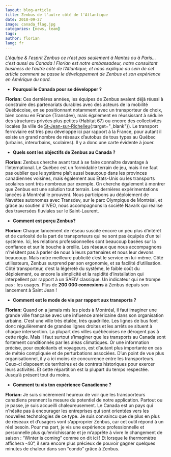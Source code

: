 ```yaml
---
layout: blog-article
title: Zenbus de l'autre côté de l'Atlantique
date: 2018-09-27
image: canada_flag.jpg
categories: [news, team]
tags:
author: florian
lang: fr
---
```


*L’équipe & l’esprit Zenbus ce n’est pas seulement à Nantes ou à Paris... c’est aussi au Canada&nbsp;! 
Florian est notre ambassadeur, notre consultant business de l’autre côté de l’Atlantique, et nous explique au sein de cet article comment se passe le développement de Zenbus et son expérience en Amérique du nord.*

* __Pourquoi le Canada pour se développer&nbsp;?__

__Florian:__ Ces dernières années, les équipes de Zenbus avaient déjà réussi à construire des partenariats durables avec des acteurs de la mobilité Québécoise, en se positionnant notamment avec un transporteur de choix, bien connu en France (Transdev), mais également en réussissant à séduire des structures privées plus petites (Habitat 67) ou encore des collectivités locales (la ville de [St-Jean-sur-Richelieu](https://zenbus.net/saint-jean){:target="_blank"}). Le transport ferroviaire est très peu développé ici par rapport à la France, pour autant il existe un grand nombre de réseaux d’autobus de tous types au Québec (urbains, interurbains, scolaires). Il y a donc une carte évidente à jouer.


* __Quels sont les objectifs de Zenbus au Canada&nbsp;?__

__Florian:__ Zenbus cherche avant tout à se faire connaître davantage à l’international. Le Québec est un formidable terrain de jeu, mais il ne faut pas oublier que le système plaît aussi beaucoup dans les provinces canadiennes voisines, mais également aux Etats-Unis ou les transports scolaires sont très nombreux par exemple. On cherche également à montrer que Zenbus est une solution tout terrain. Les dernières expérimentations lancées à Montréal le prouvent. Nous participons au déploiement de Navettes autonomes avec Transdev, sur le parc Olympique de Montréal, et grâce au soutien d’IVEO, nous accompagnons la société Navark qui réalise des traversées fluviales sur le Saint-Laurent.

* __Comment est perçu Zenbus?__

__Florian:__ Chaque lancement de réseau suscite encore un peu plus d’intérêt et de curiosité de la part de transporteurs qui ne sont pas équipés d’un tel système. Ici, les relations professionnelles sont beaucoup basées sur la confiance et sur le bouche à oreille. Les réseaux que nous accompagnons n'hésitent pas à parler de nous à leurs partenaires et nous leur devons beaucoup. Mais notre meilleure publicité c’est le service en lui-même. Côté utilisateurs, Zenbus surprend par son ergonomie, et sa facilité d’utilisation. Côté transporteur, c’est la légèreté du système, le faible coût du déploiement, ou encore la simplicité et la rapidité d’installation qui interpellent par rapport à un SAEIV classique.
Un indicateur qui ne trompe pas : les usages. Plus de __200&nbsp;000&nbsp;connexions__ à Zenbus depuis son lancement à Saint Jean&nbsp;!

* __Comment est le mode de vie par rapport aux transports&nbsp;?__

__Florian:__ Quand on a jamais mis les pieds à Montréal, il faut imaginer une grande ville française avec une influence américaine dans son organisation urbaine. C’est une ville très étalée, très quadrillée. Les lignes de bus font donc régulièrement de grandes lignes droites et les arrêts se situent à chaque intersection. La plupart des villes québécoises ne dérogent pas à cette règle. Mais il faut surtout s’imaginer que les transports au Canada sont fortement conditionnés par les aléas climatiques. Or une information précise, pour exploitants et voyageurs, est d’autant plus importante en cas de météo compliquée et de perturbations associées. D’un point de vue plus organisationnel, il y a ici moins de concurrence entre les transporteurs. Ceux-ci disposent de territoires et de contrats historiques pour exercer leurs activités. Et cette répartition est la plupart du temps respectée. Jusqu’à présent tout du moins.

* __Comment tu vis ton expérience Canadienne&nbsp;?__

__Florian:__ Je suis sincèrement heureux de voir que les transporteurs canadiens prennent la mesure du potentiel de notre application. Partout ou je passe, je suis accueilli chaleureusement. Le Canada est un pays qui n'hésite pas à encourager les entreprises qui sont orientées vers les nouvelles technologies de ce type. Je suis convaincu que de plus en plus de réseaux et d’usagers vont s’approprier Zenbus, car cet outil répond à un réel besoin.
Pour ma part, je vis une expérience professionnelle et personnelle plus qu’enrichissante et je m’apprête à vivre le changement de saison : “Winter is coming” comme on dit ici&nbsp;! Et lorsque le thermomètre affichera -40°, il sera encore plus précieux de pouvoir gagner quelques minutes de chaleur dans son “condo” grâce à Zenbus. 